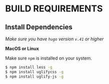 BUILD REQUIREMENTS
==================

Install Dependencies
--------------------

*Make sure you have `hugo` version `v.41` or higher*

**MacOS or Linux**

Make sure `npm` is installed on your system.

``` bash
$ npm install less -g
$ npm install uglifycss -g
$ npm install uglify-js -g
```
